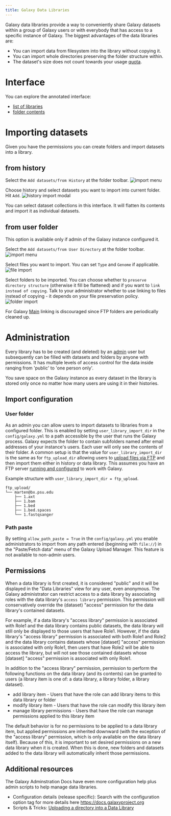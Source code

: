 ```yaml
---
title: Galaxy Data Libraries
---
```

Galaxy data libraries provide a way to conveniently share Galaxy datasets within a group of Galaxy users or with everybody that has access to a specific instance of Galaxy. The biggest advantages of the data libraries are:

* You can import data from filesystem into the library without copying it.
* You can import whole directories preserving the folder structure within.
* The dataset's size does not count towards your usage [quota](/src/admin/disk-quotas/index.md).

# Interface

You can explore the annotated interface:

* [list of libraries](/src/data-libraries/screen/list-of-libraries/index.md)
* [folder contents](/src/data-libraries/screen/folder-contents/index.md)

# Importing datasets

Given you have the permissions you can create folders and import datasets into a library.

## from history

Select the `Add datasets/from History` at the folder toolbar.
![import menu](./import-menu.png)

Choose history and select datasets you want to import into current folder. Hit `Add`.
![history import modal](./history-import-modal.png)

<div class="alert alert-info" role="alert">
You can select dataset collections in this interface. It will flatten its contents and import it as individual datasets.
</div>

## from user folder

This option is available only if admin of the Galaxy instance configured it.

Select the `Add datasets/from User Directory` at the folder toolbar.  
![import menu](./import-menu.png)

Select files you want to import. You can set `Type` and `Genome` if applicable.  
![file import](./file-import.png)

Select folders to be imported. You can choose whether to `preserve directory structure` (otherwise it fill be flattened) and if you want to `link instead of copying`. Talk to your administrator whether to use linking to files instead of copying - it depends on your file preservation policy.  
![folder import](./folder-import.png)

<div class="alert alert-warning trim-p" role="alert">

For Galaxy [Main](/main/) linking is discouraged since FTP folders are periodically cleaned up.

</div>

# Administration

Every library has to be created (and deleted) by an [admin](/admin/) user but subsequently can be filled with datasets and folders by anyone with permissions. It has multiple levels of access control for the data inside ranqing from 'public' to 'one person only'.

<div class="alert alert-info" role="alert">
You save space on the Galaxy instance as every dataset in the library is stored only once no matter how many users are using it in their histories.
</div>

## Import configuration

### User folder

As an admin you can allow users to import datasets to libraries from a configured folder. This is enabled by setting
`user_library_import_dir` in the `config/galaxy.yml` to a path accessible by the user that runs the Galaxy process.
Galaxy expects the folder to contain subfolders named after email addresses of your instance's users. Each user will only see the contents of their folder. A common setup is that the value for `user_library_import_dir` is the same as for `ftp_upload_dir` allowing users to [upload files via FTP](/src/ftp-upload/index.md) and then import them either in history or data library. This assumes you have an FTP server [running and configured](/src/admin/config/upload-via-ftp/index.md) to work with Galaxy.

Example structure with `user_library_import_dir = ftp_upload`.

```
ftp_upload/
└── marten@bx.psu.edu
    ├── 1.axt
    ├── 1.bam
    ├── 1.bed
    ├── 1.bed.spaces
    └── 1.fastqsanger
```

### Path paste

By setting `allow_path_paste = True` in the `config/galaxy.yml` you enable administrators to import from any path entered (beginning with `file://`) in the "Paste/Fetch data" menu of the Galaxy Upload Manager. This feature is not available to non-admin users.

## Permissions

When a data library is first created, it is considered "public" and it will be displayed in the "Data Libraries" view for any user, even anonymous. The Galaxy administrator can restrict access to a data library by associating roles with the data library's `access library` permission. This permission will conservatively override the (dataset) "access" permission for the data library's contained datasets.

For example, if a data library's "access library" permission is associated with Role1 and the data library contains public datasets, the data library will still only be displayed to those users that have Role1. However, if the data library's "access library" permission is associated with both Role1 and Role2 and the data library contains datasets whose [dataset] "access" permission is associated with only Role1, then users that have Role2 will be able to access the library, but will not see those contained datasets whose [dataset] "access" permission is associated with only Role1.

In addition to the "access library" permission, permission to perform the following functions on the data library (and its contents) can be granted to users (a library item is one of: a data library, a library folder, a library dataset).

* add library item - Users that have the role can add library items to this data library or folder
* modify library item - Users that have the role can modify this library item
* manage library permissions - Users that have the role can manage permissions applied to this library item

The default behavior is for no permissions to be applied to a data library item, but applied permissions are inherited
downward (with the exception of the "access library" permission, which is only available on the data library itself).
Because of this, it is important to set desired permissions on a new data library when it is created.  When this is done,
new folders and datasets added to the data library will automatically inherit those permissions.

## Additional resources

The Galaxy Adminstration Docs have even more configuration help plus admin scripts to help manage data libraries.

* Configuration details (release specific): Search with the configuration option tag for more details here https://docs.galaxyproject.org
* Scripts & Tricks: [Uploading a directory into a Data Library](https://docs.galaxyproject.org/en/latest/admin/useful_scripts.html#uploading-a-directory-into-a-data-library)

